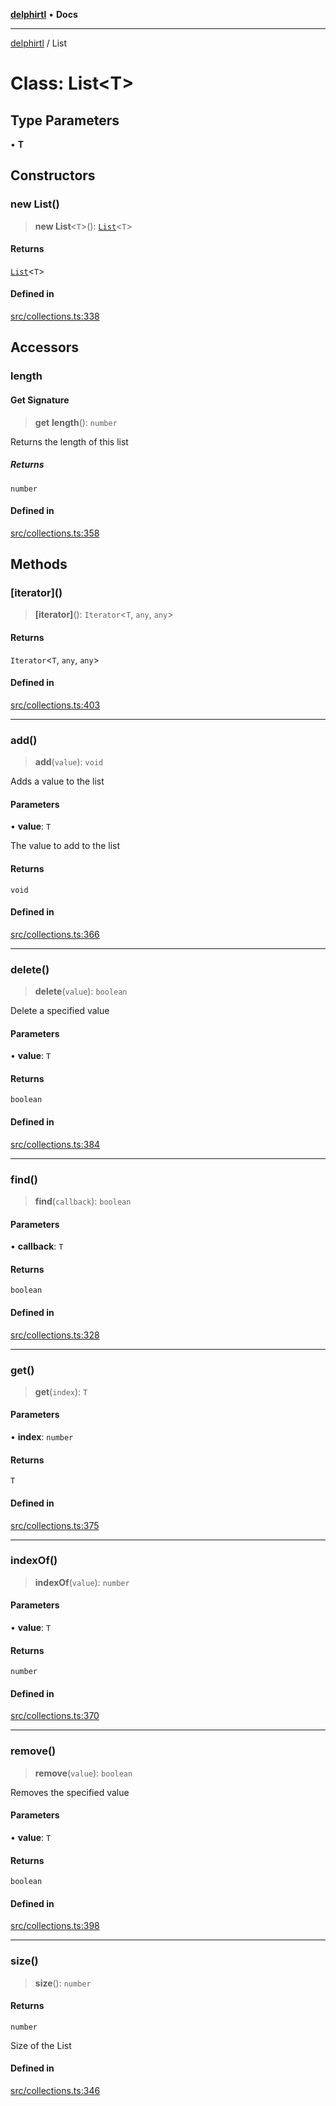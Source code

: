 [**delphirtl**](../README.md) • **Docs**

***

[delphirtl](../globals.md) / List

# Class: List\<T\>

## Type Parameters

• **T**

## Constructors

### new List()

> **new List**\<`T`\>(): [`List`](List.md)\<`T`\>

#### Returns

[`List`](List.md)\<`T`\>

#### Defined in

[src/collections.ts:338](https://github.com/chuacw/delphirtl/blob/4a4c64bce92db2a5d78ca568ba3371d801319bd9/src/collections.ts#L338)

## Accessors

### length

#### Get Signature

> **get** **length**(): `number`

Returns the length of this list

##### Returns

`number`

#### Defined in

[src/collections.ts:358](https://github.com/chuacw/delphirtl/blob/4a4c64bce92db2a5d78ca568ba3371d801319bd9/src/collections.ts#L358)

## Methods

### \[iterator\]()

> **\[iterator\]**(): `Iterator`\<`T`, `any`, `any`\>

#### Returns

`Iterator`\<`T`, `any`, `any`\>

#### Defined in

[src/collections.ts:403](https://github.com/chuacw/delphirtl/blob/4a4c64bce92db2a5d78ca568ba3371d801319bd9/src/collections.ts#L403)

***

### add()

> **add**(`value`): `void`

Adds a value to the list

#### Parameters

• **value**: `T`

The value to add to the list

#### Returns

`void`

#### Defined in

[src/collections.ts:366](https://github.com/chuacw/delphirtl/blob/4a4c64bce92db2a5d78ca568ba3371d801319bd9/src/collections.ts#L366)

***

### delete()

> **delete**(`value`): `boolean`

Delete a specified value

#### Parameters

• **value**: `T`

#### Returns

`boolean`

#### Defined in

[src/collections.ts:384](https://github.com/chuacw/delphirtl/blob/4a4c64bce92db2a5d78ca568ba3371d801319bd9/src/collections.ts#L384)

***

### find()

> **find**(`callback`): `boolean`

#### Parameters

• **callback**: `T`

#### Returns

`boolean`

#### Defined in

[src/collections.ts:328](https://github.com/chuacw/delphirtl/blob/4a4c64bce92db2a5d78ca568ba3371d801319bd9/src/collections.ts#L328)

***

### get()

> **get**(`index`): `T`

#### Parameters

• **index**: `number`

#### Returns

`T`

#### Defined in

[src/collections.ts:375](https://github.com/chuacw/delphirtl/blob/4a4c64bce92db2a5d78ca568ba3371d801319bd9/src/collections.ts#L375)

***

### indexOf()

> **indexOf**(`value`): `number`

#### Parameters

• **value**: `T`

#### Returns

`number`

#### Defined in

[src/collections.ts:370](https://github.com/chuacw/delphirtl/blob/4a4c64bce92db2a5d78ca568ba3371d801319bd9/src/collections.ts#L370)

***

### remove()

> **remove**(`value`): `boolean`

Removes the specified value

#### Parameters

• **value**: `T`

#### Returns

`boolean`

#### Defined in

[src/collections.ts:398](https://github.com/chuacw/delphirtl/blob/4a4c64bce92db2a5d78ca568ba3371d801319bd9/src/collections.ts#L398)

***

### size()

> **size**(): `number`

#### Returns

`number`

Size of the List

#### Defined in

[src/collections.ts:346](https://github.com/chuacw/delphirtl/blob/4a4c64bce92db2a5d78ca568ba3371d801319bd9/src/collections.ts#L346)
